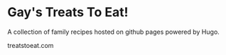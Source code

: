 # Gay's Treats To Eat!

A collection of family recipes hosted on github pages powered by Hugo.

treatstoeat.com
